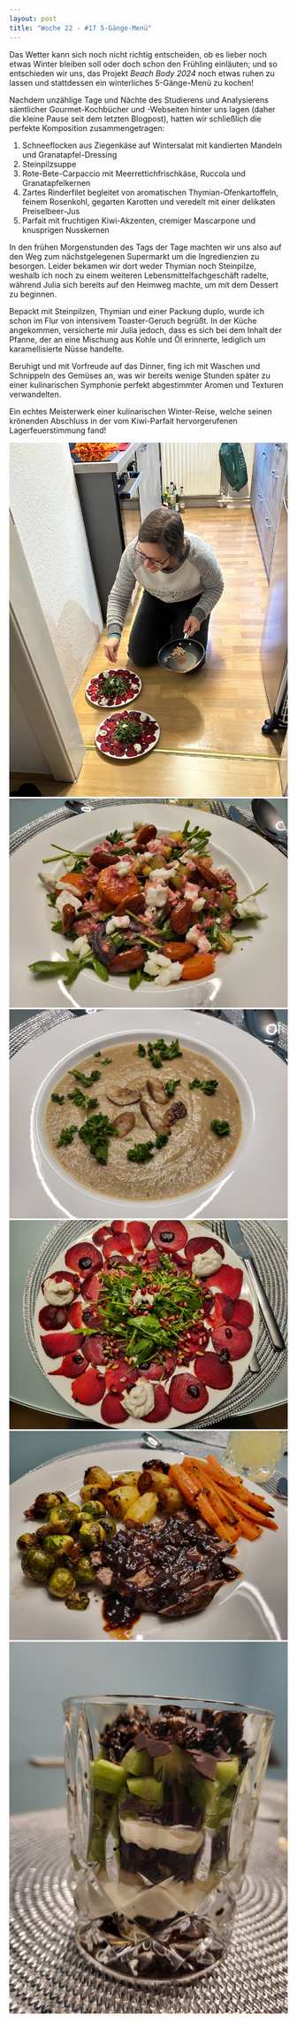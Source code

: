```yaml
---
layout: post
title: "Woche 22 - #17 5-Gänge-Menü"
---
```


Das Wetter kann sich noch nicht richtig entscheiden, ob es lieber noch etwas Winter bleiben soll oder doch schon den Frühling einläuten; und so entschieden wir uns, das Projekt *Beach Body 2024* noch etwas ruhen zu lassen und stattdessen ein winterliches 5-Gänge-Menü zu kochen!

Nachdem unzählige Tage und Nächte des Studierens und Analysierens sämtlicher Gourmet-Kochbücher und -Webseiten hinter uns lagen (daher die kleine Pause seit dem letzten Blogpost), hatten wir schließlich die perfekte Komposition zusammengetragen:

1. Schneeflocken aus Ziegenkäse auf Wintersalat mit kandierten Mandeln und Granatapfel-Dressing
2. Steinpilzsuppe
3. Rote-Bete-Carpaccio mit Meerrettichfrischkäse, Ruccola und Granatapfelkernen
4. Zartes Rinderfilet begleitet von aromatischen Thymian-Ofenkartoffeln, feinem Rosenkohl, gegarten Karotten und veredelt mit einer delikaten Preiselbeer-Jus
5. Parfait mit fruchtigen Kiwi-Akzenten, cremiger Mascarpone und knusprigen Nusskernen

In den frühen Morgenstunden des Tags der Tage machten wir uns also auf den Weg zum nächstgelegenen Supermarkt um die Ingredienzien zu besorgen. Leider bekamen wir dort weder Thymian noch Steinpilze, weshalb ich noch zu einem weiteren Lebensmittelfachgeschäft radelte, während Julia sich bereits auf den Heimweg machte, um mit dem Dessert zu beginnen.

Bepackt mit Steinpilzen, Thymian und einer Packung duplo, wurde ich schon im Flur von intensivem Toaster-Geruch begrüßt. In der Küche angekommen, versicherte mir Julia jedoch, dass es sich bei dem Inhalt der Pfanne, der an eine Mischung aus Kohle und Öl erinnerte, lediglich um karamellisierte Nüsse handelte.

Beruhigt und mit Vorfreude auf das Dinner, fing ich mit Waschen und Schnippeln des Gemüses an, was wir bereits wenige Stunden später zu einer kulinarischen Symphonie perfekt abgestimmter Aromen und Texturen verwandelten.

Ein echtes Meisterwerk einer kulinarischen Winter-Reise, welche seinen krönenden Abschluss in der vom Kiwi-Parfait hervorgerufenen Lagerfeuerstimmung fand!

![Julia beim Kredenzen](/images/022_01.png)
![Erster Gang - Salat](/images/022_02.png)
![Zweiter Gang - Steinpilzsuppe](/images/022_03.png)
![Dritter Gang - Carpaccio](/images/022_04.png)
![Vierter Gang - Rinderfilet](/images/022_05.png)
![Fünfter Gang - Kiwi-Parfait](/images/022_06.png)
